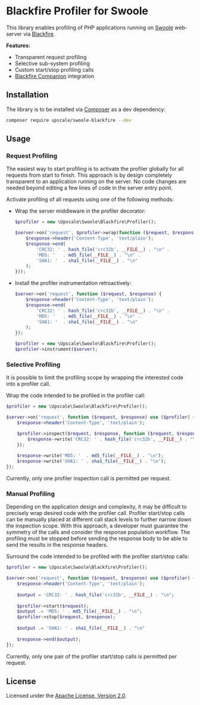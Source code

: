 Blackfire Profiler for Swoole
=============================

This library enables profiling of PHP applications running on [Swoole](https://www.swoole.co.uk/) web-server via [Blackfire](https://blackfire.io/).

**Features:**
- Transparent request profiling
- Selective sub-system profiling
- Custom start/stop profiling calls
- [Blackfire Companion](https://blackfire.io/docs/integrations/) integration

## Installation

The library is to be installed via [Composer](https://getcomposer.org/) as a dev dependency:
```bash
composer require upscale/swoole-blackfire --dev
```
## Usage

### Request Profiling

The easiest way to start profiling is to activate the profiler globally for all requests from start to finish.
This approach is by design completely transparent to an application running on the server.
No code changes are needed beyond editing a few lines of code in the server entry point.

Activate profiling of all requests using one of the following methods:
- Wrap the server middleware in the profiler decorator:
    ```php
    $profiler = new \Upscale\Swoole\Blackfire\Profiler();
    
    $server->on('request', $profiler->wrap(function ($request, $response) {
        $response->header('Content-Type', 'text/plain');
        $response->end(
            'CRC32: ' . hash_file('crc32b', __FILE__) . "\n" .
            'MD5: '   . md5_file(__FILE__) . "\n" .
            'SHA1: '  . sha1_file(__FILE__) . "\n"
        );    
    }));
    ```
- Install the profiler instrumentation retroactively:
    ```php
    $server->on('request', function ($request, $response) {
        $response->header('Content-Type', 'text/plain');
        $response->end(
            'CRC32: ' . hash_file('crc32b', __FILE__) . "\n" .
            'MD5: '   . md5_file(__FILE__) . "\n" .
            'SHA1: '  . sha1_file(__FILE__) . "\n"
        );
    });
    
    $profiler = new \Upscale\Swoole\Blackfire\Profiler();
    $profiler->instrument($server);
    ```

### Selective Profiling

It is possible to limit the profiling scope by wrapping the interested code into a profiler call.

Wrap the code intended to be profiled in the profiler call: 
```php
$profiler = new \Upscale\Swoole\Blackfire\Profiler();

$server->on('request', function ($request, $response) use ($profiler) {
    $response->header('Content-Type', 'text/plain');

    $profiler->inspect($request, $response, function ($request, $response) {
        $response->write('CRC32: ' . hash_file('crc32b', __FILE__) . "\n");    
    });
    
    $response->write('MD5: '  . md5_file(__FILE__) . "\n");
    $response->write('SHA1: ' . sha1_file(__FILE__) . "\n");
});
```

Currently, only one profiler inspection call is permitted per request.

### Manual Profiling

Depending on the application design and complexity, it may be difficult to precisely wrap desired code with the profiler call.
Profiler start/stop calls can be manually placed at different call stack levels to further narrow down the inspection scope.
With this approach, a developer must guarantee the symmetry of the calls and consider the response population workflow.
The profiling must be stopped before sending the response body to be able to send the results in the response headers.  

Surround the code intended to be profiled with the profiler start/stop calls:
```php
$profiler = new \Upscale\Swoole\Blackfire\Profiler();

$server->on('request', function ($request, $response) use ($profiler) {
    $response->header('Content-Type', 'text/plain');
    
    $output = 'CRC32: ' . hash_file('crc32b', __FILE__) . "\n";
    
    $profiler->start($request);
    $output .= 'MD5: ' . md5_file(__FILE__) . "\n";
    $profiler->stop($request, $response);
    
    $output .= 'SHA1: ' . sha1_file(__FILE__) . "\n"
    
    $response->end($output);
});
```

Currently, only one pair of the profiler start/stop calls is permitted per request.

## License

Licensed under the [Apache License, Version 2.0](http://www.apache.org/licenses/LICENSE-2.0).